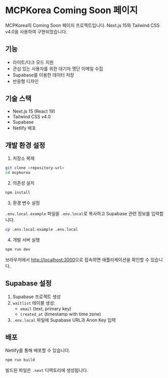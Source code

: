 # MCPKorea Coming Soon 페이지

MCPKorea의 Coming Soon 페이지 프로젝트입니다. Next.js 15와 Tailwind CSS v4.0을 사용하여 구현되었습니다.

## 기능

- 라이트/다크 모드 지원
- 관심 있는 사용자를 위한 대기자 명단 이메일 수집
- Supabase를 이용한 데이터 저장
- 반응형 디자인

## 기술 스택

- Next.js 15 (React 19)
- Tailwind CSS v4.0
- Supabase
- Netlify 배포

## 개발 환경 설정

1. 저장소 복제

```bash
git clone <repository-url>
cd mcpkorea
```

2. 의존성 설치

```bash
npm install
```

3. 환경 변수 설정

`.env.local.example` 파일을 `.env.local`로 복사하고 Supabase 관련 정보를 입력합니다.

```bash
cp .env.local.example .env.local
```

4. 개발 서버 실행

```bash
npm run dev
```

브라우저에서 [http://localhost:3000](http://localhost:3000)으로 접속하면 애플리케이션을 확인할 수 있습니다.

## Supabase 설정

1. Supabase 프로젝트 생성
2. `waitlist` 테이블 생성:
   - `email` (text, primary key)
   - `created_at` (timestamp with time zone)
3. `.env.local` 파일에 Supabase URL과 Anon Key 입력

## 배포

Netlify를 통해 배포할 수 있습니다.

```bash
npm run build
```

빌드된 파일은 `.next` 디렉토리에 생성됩니다.
